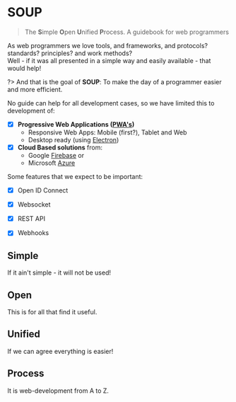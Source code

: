 # SOUP

> The **S**imple **O**pen **U**nified **P**rocess. A guidebook for web programmers

As web programmers we love tools, and frameworks, and protocols? standards? principles? and work methods?<br>
Well - if it was all presented in a simple way and easily available - that would help! 

?> And that is the goal of **SOUP**: To make the day of a programmer easier and more efficient.

No guide can help for all development cases, so we have limited this to development of:
- [x] **Progressive Web Applications ([PWA's](https://web.dev/progressive-web-apps/))**
    - Responsive Web Apps: Mobile (first?), Tablet and Web
    - Desktop ready (using [Electron](https://www.electronjs.org/))
- [x] **Cloud Based solutions** from:
    - Google [Firebase](https://firebase.google.com/) or
    - Microsoft [Azure](https://azure.microsoft.com/) 

Some features that we expect to be important:
- [x] Open ID Connect
- [x] Websocket 
- [x] REST API
- [x] Webhooks


## Simple

If it ain't simple - it will not be used!

## Open

This is for all that find it useful. 

## Unified

If we can agree everything is easier!

## Process

It is web-development from A to Z.

